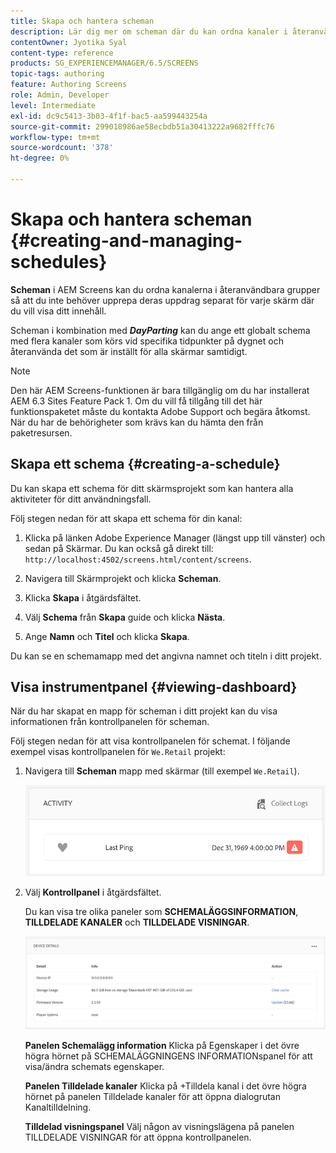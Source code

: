 ```yaml
---
title: Skapa och hantera scheman
description: Lär dig mer om scheman där du kan ordna kanaler i återanvändbara grupper så att du inte behöver upprepa deras uppdrag separat för varje skärm där du vill visa ditt innehåll.
contentOwner: Jyotika Syal
content-type: reference
products: SG_EXPERIENCEMANAGER/6.5/SCREENS
topic-tags: authoring
feature: Authoring Screens
role: Admin, Developer
level: Intermediate
exl-id: dc9c5413-3b03-4f1f-bac5-aa599443254a
source-git-commit: 299018986ae58ecbdb51a30413222a9682fffc76
workflow-type: tm+mt
source-wordcount: '378'
ht-degree: 0%

---
```


# Skapa och hantera scheman {#creating-and-managing-schedules}

**Scheman** i AEM Screens kan du ordna kanalerna i återanvändbara grupper så att du inte behöver upprepa deras uppdrag separat för varje skärm där du vill visa ditt innehåll.

Scheman i kombination med ***DayParting*** kan du ange ett globalt schema med flera kanaler som körs vid specifika tidpunkter på dygnet och återanvända det som är inställt för alla skärmar samtidigt.

>[!NOTE]
>
>Den här AEM Screens-funktionen är bara tillgänglig om du har installerat AEM 6.3 Sites Feature Pack 1. Om du vill få tillgång till det här funktionspaketet måste du kontakta Adobe Support och begära åtkomst. När du har de behörigheter som krävs kan du hämta den från paketresursen.

## Skapa ett schema {#creating-a-schedule}

Du kan skapa ett schema för ditt skärmsprojekt som kan hantera alla aktiviteter för ditt användningsfall.

Följ stegen nedan för att skapa ett schema för din kanal:

1. Klicka på länken Adobe Experience Manager (längst upp till vänster) och sedan på Skärmar. Du kan också gå direkt till: `http://localhost:4502/screens.html/content/screens`.
1. Navigera till Skärmprojekt och klicka **Scheman**.
1. Klicka **Skapa** i åtgärdsfältet.
1. Välj **Schema** från **Skapa** guide och klicka **Nästa**.

1. Ange **Namn** och **Titel** och klicka **Skapa**.

Du kan se en schemamapp med det angivna namnet och titeln i ditt projekt.


## Visa instrumentpanel {#viewing-dashboard}

När du har skapat en mapp för scheman i ditt projekt kan du visa informationen från kontrollpanelen för scheman.

Följ stegen nedan för att visa kontrollpanelen för schemat. I följande exempel visas kontrollpanelen för `We.Retail` projekt:

1. Navigera till **Scheman** mapp med skärmar (till exempel `We.Retail`).

   ![chlimage_1](assets/chlimage_1.png)

1. Välj **Kontrollpanel** i åtgärdsfältet.

   Du kan visa tre olika paneler som **SCHEMALÄGGSINFORMATION**, **TILLDELADE KANALER** och **TILLDELADE VISNINGAR**.

   ![chlimage_1-1](assets/chlimage_1-1.png)

   **Panelen Schemalägg information** Klicka på Egenskaper i det övre högra hörnet på SCHEMALÄGGNINGENS INFORMATIONspanel för att visa/ändra schemats egenskaper.

   **Panelen Tilldelade kanaler** Klicka på +Tilldela kanal i det övre högra hörnet på panelen Tilldelade kanaler för att öppna dialogrutan Kanaltilldelning.

   **Tilldelad visningspanel** Välj någon av visningslägena på panelen TILLDELADE VISNINGAR för att öppna kontrollpanelen.
